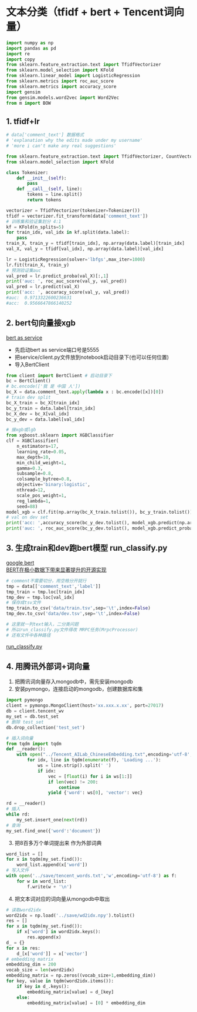 # 文本分类（tfidf + bert + Tencent词向量）

```python
import numpy as np
import pandas as pd
import re
import copy
from sklearn.feature_extraction.text import TfidfVectorizer
from sklearn.model_selection import KFold
from sklearn.linear_model import LogisticRegression
from sklearn.metrics import roc_auc_score
from sklearn.metrics import accuracy_score
import gensim
from gensim.models.word2vec import Word2Vec
from m import BOW
```

## 1. tfidf+lr

```python
# data['comment_text'] 数据格式
# 'explanation why the edits made under my username'
# 'more i can't make any real suggestions'

from sklearn.feature_extraction.text import TfidfVectorizer, CountVectorizer
from sklearn.model_selection import KFold

class Tokenizer:
    def __init__(self):
        pass
    def __call__(self, line):
        tokens = line.split()
        return tokens

vectorizer = TfidfVectorizer(tokenizer=Tokenizer())
tfidf = vectorizer.fit_transform(data['comment_text'])
# 训练集和验证集划分 4:1
kf = KFold(n_splits=5)
for train_idx, val_idx in kf.split(data.label):
    pass
train_X, train_y = tfidf[train_idx], np.array(data.label)[train_idx]
val_X, val_y = tfidf[val_idx], np.array(data.label)[val_idx]

lr = LogisticRegression(solver='lbfgs',max_iter=1000)
lr.fit(train_X, train_y)
# 预测验证集auc
val_pred = lr.predict_proba(val_X)[:,1]
print('auc: ', roc_auc_score(val_y, val_pred))
val_pred = lr.predict(val_X)
print('acc: ', accuracy_score(val_y, val_pred))
#auc:  0.9713322600236631
#acc:  0.9566647866140252
```

## 2. bert句向量接xgb

[bert as service](https://github.com/hanxiao/bert-as-service)<br>
 
 - 先启动bert as service端口号是5555
 - 把service/client.py文件放到notebook启动目录下(也可以任何位置)
 - 导入BertClient
```python
from client import BertClient # 启动目录下
bc = BertClient()
# bc.encode(['我 是 中国 人'])
bc_X = data.comment_text.apply(lambda x : bc.encode([x])[0])
# train dev split
bc_X_train = bc_X[train_idx]
bc_y_train = data.label[train_idx]
bc_X_dev = bc_X[val_idx]
bc_y_dev = data.label[val_idx]

# 接xgb或lgb
from xgboost.sklearn import XGBClassifier
clf = XGBClassifier(
    n_estimators=17,
    learning_rate=0.05,
    max_depth=10,
    min_child_weight=1,
    gamma=0.3,
    subsample=0.8,
    colsample_bytree=0.8,
    objective='binary:logistic',
    nthread=12,
    scale_pos_weight=1,
    reg_lambda=1,
    seed=88)
model_xgb = clf.fit(np.array(bc_X_train.tolist()), bc_y_train.tolist())
# val on dev set
print('acc: ',accuracy_score(bc_y_dev.tolist(), model_xgb.predict(np.array(bc_X_dev.tolist()))))
print('auc: ', roc_auc_score(bc_y_dev.tolist(), model_xgb.predict_proba(np.array(bc_X_dev.tolist()))[:,1]))
```

## 3. 生成train和dev跑bert模型 run_classify.py

[google bert](https://github.com/google-research/bert/)<br>
[BERT在极小数据下带来显著提升的开源实现](https://mp.weixin.qq.com/s?__biz=MzIwMTc4ODE0Mw==&mid=2247493161&idx=1&sn=58ddcd071602c42dda93275289311bb3&chksm=96ea39a9a19db0bf15df95cc9961064a3bab4e4a0b8d25a9bfb45c154942330b9cdb0abe0f4b&scene=0&xtrack=1#rd)<br>

```python
# comment不需要切分，用空格分开就行
tmp = data[['comment_text','label']]
tmp_train = tmp.loc[train_idx]
tmp_dev = tmp.loc[val_idx]
# 保存成tsv文件
tmp_train.to_csv('data/train.tsv',sep='\t',index=False)
tmp_dev.to_csv('data/dev.tsv',sep='\t',index=False)

# 这里就一列text输入，二分类问题
# 所以run_classify.py文件得改 MRPC任务(MrpcProcessor)
# 还有文件中各种路径
```
[run_classify.py](run_classifier_v1.py)

## 4. 用腾讯外部词+词向量

1. 把腾讯词向量存入mongodb中，需先安装mongodb<br>
2. 安装pymongo，连接启动的mongodb，创建数据库和集<br>
```python
import pymongo
client = pymongo.MongoClient(host='xx.xxx.x.xx', port=27017)
db = client.tencent_wv
my_set = db.test_set
# 删除 test_set
db.drop_collection('test_set')
```
```python
# 插入词向量
from tqdm import tqdm
def __reader():
    with open("../Tencent_AILab_ChineseEmbedding.txt",encoding='utf-8',errors='ignore') as f:
        for idx, line in tqdm(enumerate(f), 'Loading ...'):
            ws = line.strip().split(' ')
            if idx:
                vec = [float(i) for i in ws[1:]]
                if len(vec) != 200:
                    continue
                yield {'word': ws[0], 'vector': vec}

rd = __reader()
# 插入
while rd:
    my_set.insert_one(next(rd))
# 查询
my_set.find_one({'word':'document'})
```
3. 把8百多万个单词提出来 作为外部词典<br>
```python
word_list = []
for x in tqdm(my_set.find()):
    word_list.append(x['word'])
# 写入文件
with open('../save/tencent_words.txt','w',encoding='utf-8') as f:
    for w in word_list:
        f.write(w + '\n')
```
4. 把文本词对应的词向量从mongodb中取出<br>
```python
# 读取word2idx
word2idx = np.load('../save/wd2idx.npy').tolist()
res = []
for x in tqdm(my_set.find()):
    if x['word'] in word2idx.keys():
        res.append(x)
d_ = {}
for x in res:
    d_[x['word']] = x['vector']
# embedding matrix
embedding_dim = 200
vocab_size = len(word2idx)
embedding_matrix = np.zeros((vocab_size+1,embedding_dim))
for key, value in tqdm(word2idx.items()):
    if key in d_.keys():
        embedding_matrix[value] = d_[key]
    else:
        embedding_matrix[value] = [0] * embedding_dim
```